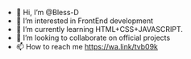 - 👋 Hi, I’m @Bless-D
- 👀 I’m interested in FrontEnd development 
- 🌱 I’m currently learning HTML+CSS+JAVASCRIPT.
- 💞️ I’m looking to collaborate on official projects 
- 📫 How to reach me https://wa.link/tvb09k
<!---
Bless-D/Bless-D is a ✨ special ✨ repository because its `README.md` (this file) appears on your GitHub profile.
You can click the Preview link to take a look at your changes.
--->
